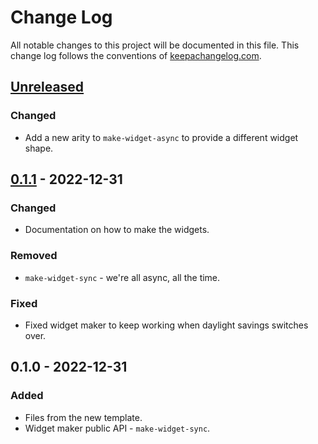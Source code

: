 # Change Log
All notable changes to this project will be documented in this file. This change log follows the conventions of [keepachangelog.com](http://keepachangelog.com/).

## [Unreleased]
### Changed
- Add a new arity to `make-widget-async` to provide a different widget shape.

## [0.1.1] - 2022-12-31
### Changed
- Documentation on how to make the widgets.

### Removed
- `make-widget-sync` - we're all async, all the time.

### Fixed
- Fixed widget maker to keep working when daylight savings switches over.

## 0.1.0 - 2022-12-31
### Added
- Files from the new template.
- Widget maker public API - `make-widget-sync`.

[Unreleased]: https://sourcehost.site/your-name/rest-api/compare/0.1.1...HEAD
[0.1.1]: https://sourcehost.site/your-name/rest-api/compare/0.1.0...0.1.1
